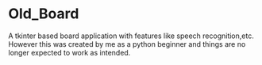 # Old_Board
A tkinter based board application with features like speech recognition,etc. However this was created by me as a python beginner and things are no longer expected to work as intended.
